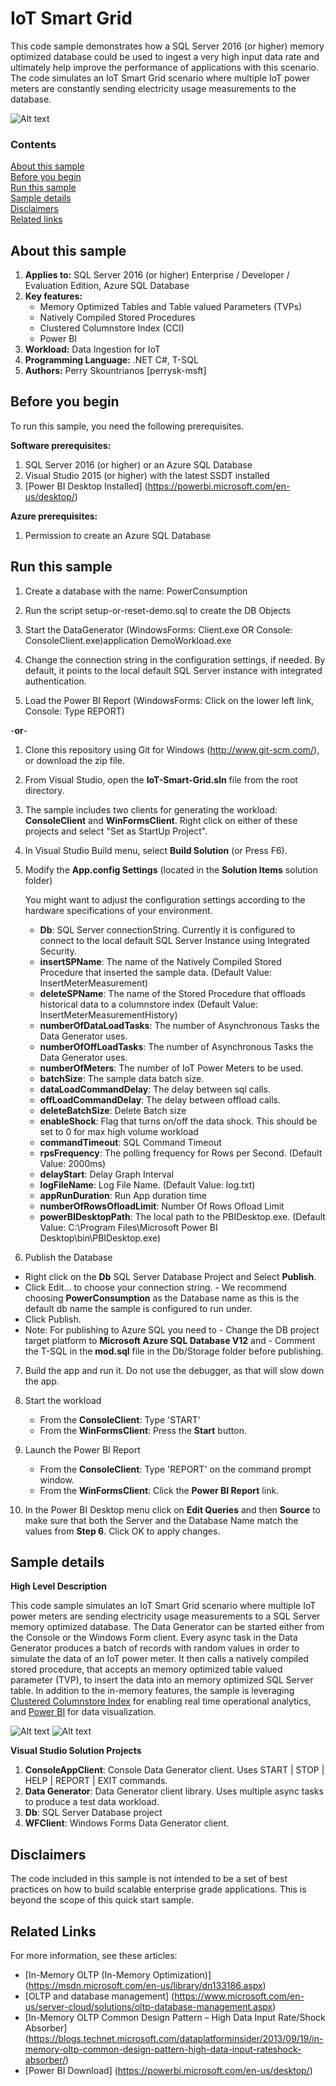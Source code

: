 # IoT Smart Grid
This code sample demonstrates how a SQL Server 2016 (or higher) memory optimized database could be used to ingest a very high input data rate and ultimately help improve the performance of applications with this scenario. The code simulates an IoT Smart Grid scenario where multiple IoT power meters are constantly sending electricity usage measurements to the database.

![Alt text](Screenshots/RowsInserted.png "Windows Forms Data Generator")

### Contents

[About this sample](#about-this-sample)<br/>
[Before you begin](#before-you-begin)<br/>
[Run this sample](#run-this-sample)<br/>
[Sample details](#sample-details)<br/>
[Disclaimers](#disclaimers)<br/>
[Related links](#related-links)<br/>

<a name=about-this-sample></a>

## About this sample

1. **Applies to:** SQL Server 2016 (or higher) Enterprise / Developer / Evaluation Edition, Azure SQL Database
2. **Key features:**
	- Memory Optimized Tables and Table valued Parameters (TVPs)
	- Natively Compiled Stored Procedures
	- Clustered Columnstore Index (CCI)
	- Power BI
3. **Workload:** Data Ingestion for IoT
4. **Programming Language:** .NET C#, T-SQL
5. **Authors:** Perry Skountrianos [perrysk-msft]

<a name=before-you-begin></a>

## Before you begin

To run this sample, you need the following prerequisites.

**Software prerequisites:**

1. SQL Server 2016 (or higher) or an Azure SQL Database
2. Visual Studio 2015 (or higher) with the latest SSDT installed
3. [Power BI Desktop Installed] (https://powerbi.microsoft.com/en-us/desktop/)

**Azure prerequisites:**

1. Permission to create an Azure SQL Database

<a name=run-this-sample></a>

## Run this sample
1. Create a database with the name: PowerConsumption

2. Run the script setup-or-reset-demo.sql to create the DB Objects

3. Start the DataGenerator (WindowsForms: Client.exe OR Console: ConsoleClient.exe)application DemoWorkload.exe

4. Change the connection string in the configuration settings, if needed. By default, it points to the local default SQL Server instance with integrated authentication.

5. Load the Power BI Report (WindowsForms: Click on the lower left link, Console: Type REPORT)

-**or**-

1. Clone this repository using Git for Windows (http://www.git-scm.com/), or download the zip file.

2. From Visual Studio, open the **IoT-Smart-Grid.sln** file from the root directory.

3. The sample includes two clients for generating the workload: **ConsoleClient** and **WinFormsClient**. Right click on either of these projects and select "Set as StartUp Project".

4. In Visual Studio Build menu, select **Build Solution** (or Press F6).

5. Modify the **App.config Settings** (located in the **Solution Items** solution folder)

	You might want to adjust the configuration settings according to the hardware specifications of your environment.

	- **Db**:  SQL Server connectionString. Currently it is configured to connect to the local default SQL Server Instance using Integrated Security.
	- **insertSPName**: The name of the Natively Compiled Stored Procedure that inserted the sample data. (Default Value: InsertMeterMeasurement)
	- **deleteSPName**: The name of the Stored Procedure that offloads historical data to a columnstore index (Default Value: InsertMeterMeasurementHistory)
	- **numberOfDataLoadTasks**: The number of Asynchronous Tasks the Data Generator uses.
	- **numberOfOffLoadTasks**:  The number of Asynchronous Tasks the Data Generator uses.
	- **numberOfMeters**: The number of IoT Power Meters to be used.
	- **batchSize**: The sample data batch size.
	- **dataLoadCommandDelay**: The delay between sql calls.
	- **offLoadCommandDelay**: The delay between offload calls.
	- **deleteBatchSize**: Delete Batch size
	- **enableShock**: Flag that turns on/off the data shock. This should be set to 0 for max high volume workload
	- **commandTimeout**: SQL Command Timeout
	- **rpsFrequency**: The polling frequency for Rows per Second. (Default Value: 2000ms)
	- **delayStart**: Delay Graph Interval
	- **logFileName**: Log File Name. (Default Value: log.txt)
	- **appRunDuration**: Run App duration time
	- **numberOfRowsOfloadLimit**: Number Of Rows Ofload Limit
	- **powerBIDesktopPath**: The local path to the PBIDesktop.exe. (Default Value: C:\Program Files\Microsoft Power BI Desktop\bin\PBIDesktop.exe)

6. Publish the Database
  - Right click on the **Db** SQL Server Database Project and Select **Publish**.
  - Click Edit... to choose your connection string.
		- We recommend choosing **PowerConsumption** as the Database name as this is the default db name the sample is configured to run under.
  - Click Publish.
  - Note: For publishing to Azure SQL you need to
		- Change the DB project target platform to **Microsoft Azure SQL Database V12** and
		- Comment the T-SQL in the **mod.sql** file in the Db/Storage folder before publishing.

7. Build the app and run it. Do not use the debugger, as that will slow down the app.

8. Start the workload
	- From the **ConsoleClient**: Type 'START'
	- From the **WinFormsClient**: Press the **Start** button.

9. Launch the Power BI Report
	- From the **ConsoleClient**: Type 'REPORT' on the command prompt window.
	- From the **WinFormsClient**: Click the **Power BI Report** link.

10. In the Power BI Desktop menu click on **Edit Queries** and then **Source** to make sure that both the Server and the Database Name match the values from **Step 6**. Click OK to apply changes.

<a name=sample-details></a>

## Sample details

**High Level Description**

This code sample simulates an IoT Smart Grid scenario where multiple IoT power meters are sending electricity usage measurements to a SQL Server memory optimized database. The Data Generator can be started either from the Console or the Windows Form client. Every async task in the Data Generator produces a batch of records with random values in order to simulate the data of an IoT power meter. It then calls a natively compiled stored procedure, that accepts an memory optimized table valued parameter (TVP), to insert the data into an memory optimized SQL Server table. In addition to the in-memory features, the sample is leveraging [Clustered Columnstore Index](https://msdn.microsoft.com/en-us/library/dn817827.aspx) for enabling real time operational analytics, and [Power BI](https://powerbi.microsoft.com/en-us/desktop/) for data visualization.

![Alt text](Screenshots/ConsoleClient.png "Console Data Generator")
![Alt text](Screenshots/PowerBIDashboard.png "Power BI Dashboard")

**Visual Studio Solution Projects**

1. **ConsoleAppClient**: Console Data Generator client. Uses START | STOP | HELP | REPORT | EXIT commands.
2. **Data Generator**: Data Generator client library. Uses multiple async tasks to produce a test data workload.
3. **Db**: SQL Server Database project
4. **WFClient**: Windows Forms Data Generator client.

<a name=disclaimers></a>

## Disclaimers
The code included in this sample is not intended to be a set of best practices on how to build scalable enterprise grade applications. This is beyond the scope of this quick start sample.

<a name=related-links></a>

## Related Links
<!-- Links to more articles. Remember to delete "en-us" from the link path. -->

For more information, see these articles:
- [In-Memory OLTP (In-Memory Optimization)] (https://msdn.microsoft.com/en-us/library/dn133186.aspx)
- [OLTP and database management] (https://www.microsoft.com/en-us/server-cloud/solutions/oltp-database-management.aspx)
- [In-Memory OLTP Common Design Pattern – High Data Input Rate/Shock Absorber] (https://blogs.technet.microsoft.com/dataplatforminsider/2013/09/19/in-memory-oltp-common-design-pattern-high-data-input-rateshock-absorber/)
- [Power BI Download] (https://powerbi.microsoft.com/en-us/desktop/)
